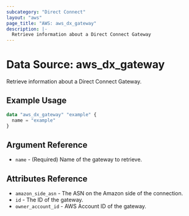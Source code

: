 ```yaml
---
subcategory: "Direct Connect"
layout: "aws"
page_title: "AWS: aws_dx_gateway"
description: |-
  Retrieve information about a Direct Connect Gateway
---
```


# Data Source: aws_dx_gateway

Retrieve information about a Direct Connect Gateway.

## Example Usage

```terraform
data "aws_dx_gateway" "example" {
  name = "example"
}
```

## Argument Reference

* `name` - (Required) Name of the gateway to retrieve.

## Attributes Reference

* `amazon_side_asn` - The ASN on the Amazon side of the connection.
* `id` - The ID of the gateway.
* `owner_account_id` - AWS Account ID of the gateway.
